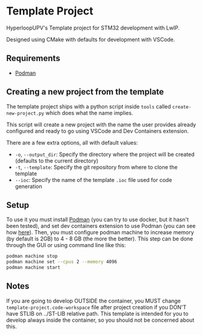 # Template Project

HyperloopUPV's Template project for STM32 development with LwIP.

Designed using CMake with defaults for development with VSCode.

## Requirements

* [Podman](https://podman.io)

## Creating a new project from the template

The template project ships with a python script inside `tools` called `create-new-project.py` which does what the name implies.

This script will create a new project with the name the user provides already configured and ready to go using VSCode and Dev Containers extension.

There are a few extra options, all with default values:

* `-o`, `--output_dir`: Specify the directory where the project will be created (defaults to the current directory)
* `-t`, `--template`: Specify the git repository from where to clone the template
* `--ioc`: Specify the name of the template `.ioc` file used for code generation

## Setup
To use it you must install [Podman](https://podman.io) (you can try to use docker, but it hasn't been tested), and set dev containers extension to use Podman (you can see how [here](https://code.visualstudio.com/remote/advancedcontainers/docker-options#_podman)). 
Then, you must configure podman machine to increase memory (by default is 2GB) to 4 - 8 GB (the more the better). This step can be done through the GUI or using command line like this: 
```sh
podman machine stop
podman machine set --cpus 2 --memory 4096
podman machine start
```

## Notes
If you are going to develop OUTSIDE the container, you MUST change `template-project.code-workspace` file after project creation if you DON'T have STLIB on ../ST-LIB relative path. This template is intended for you to develop always inside the container, so you should not be concerned about this.